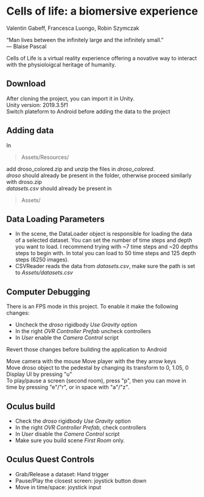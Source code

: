 # Cells of life: a biomersive experience
Valentin Gabeff, Francesca Luongo, Robin Szymczak  
  
“Man lives between the infinitely large and the infinitely small.”  
— Blaise Pascal  

Cells of Life is a virtual reality experience offering a novative way to interact with the physioloigcal heritage of humanity.

## Download
After cloning the project, you can import it in Unity.  
Unity version: 2019.3.5f1  
Switch plateform to Android before adding the data to the project

## Adding data
In  
> Assets/Resources/  

add droso_colored.zip and unzip the files in  _droso_colored_.  
_droso_ should already be present in the folder, otherwise proceed similarly with droso.zip  
_datasets.csv_ should already be present in   
> Assets/   
  
## Data Loading Parameters  
* In the scene, the DataLoader object is responsible for loading the data of a selected dataset. You can set the number of time steps and depth you want to load. I recommend trying with ~7 time steps and ~20 depths steps to begin with. In total you can load to 50 time steps and 125 depth steps (6250 images).  
* CSVReader reads the data from _datasets.csv_, make sure the path is set to _Assets/datasets.csv_
  
## Computer Debugging
There is an FPS mode in this project.
To enable it make the following changes:  
* Uncheck the _droso_ rigidbody _Use Gravity_ option  
* In the right _OVR Controller Prefab_ uncheck controllers  
* In _User_ enable the _Camera Control_ script
  
Revert those changes before building the application to Android    
  
Move camera with the mouse
Move player with the they arrow keys  
Move droso object to the pedestal by changing its transform to 0, 1.05, 0  
Display UI by pressing "u"  
To play/pause a screen (second room), press "p", then you can move in time by pressing "e"/"r", or in space with "a"/"z".

## Oculus build
* Check the _droso_ rigidbody _Use Gravity_ option 
* In the right _OVR Controller Prefab_, check controllers  
* In _User_ disable the _Camera Control_ script
* Make sure you build scene _First Room_ only.
  
## Oculus Quest Controls
* Grab/Release a dataset: Hand trigger  
* Pause/Play the closest screen: joystick button down   
* Move in time/space: joystick input  


  
  
 


